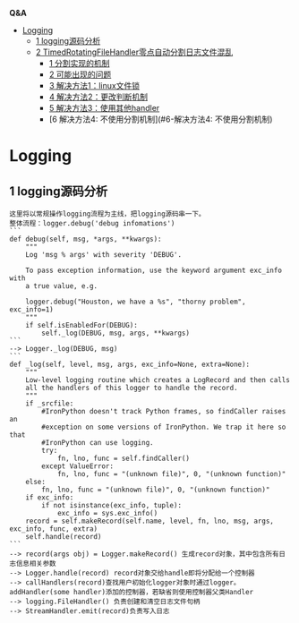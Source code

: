 <!-- markdown-toc start - Don't edit this section. Run M-x markdown-toc-generate-toc again -->
**Q&A**


   * [Logging](#Logging)
      * [1 logging源码分析](#1-logging源码分析)
      * [2 TimedRotatingFileHandler零点自动分割日志文件混乱](#2-TimedRotatingFileHandler零点自动分割日志文件混乱)
         * [1 分割实现的机制](#1-分割实现的机制)
         * [2 可能出现的问题](#2-可能出现的问题)
         * [3 解决方法1：linux文件锁](#3-解决方法1：linux文件锁)
         * [4 解决方法2：更改判断机制](#4-解决方法2：更改判断机制)
         * [5 解决方法3：使用其他handler](#5-解决方法3：使用其他handler)
         * [6 解决方法4: 不使用分割机制](#6-解决方法4: 不使用分割机制)
         
<!-- markdown-toc end -->


# Logging

## 1 logging源码分析

    这里将以常规操作logging流程为主线，把logging源码串一下。
    整体流程：logger.debug('debug infomations') 
    ```
    def debug(self, msg, *args, **kwargs):
        """
        Log 'msg % args' with severity 'DEBUG'.

        To pass exception information, use the keyword argument exc_info with
        a true value, e.g.

        logger.debug("Houston, we have a %s", "thorny problem", exc_info=1)
        """
        if self.isEnabledFor(DEBUG):
            self._log(DEBUG, msg, args, **kwargs)
    ```
    --> Logger._log(DEBUG, msg)
    ```
    def _log(self, level, msg, args, exc_info=None, extra=None):
        """
        Low-level logging routine which creates a LogRecord and then calls
        all the handlers of this logger to handle the record.
        """
        if _srcfile:
            #IronPython doesn't track Python frames, so findCaller raises an
            #exception on some versions of IronPython. We trap it here so that
            #IronPython can use logging.
            try:
                fn, lno, func = self.findCaller()
            except ValueError:
                fn, lno, func = "(unknown file)", 0, "(unknown function)"
        else:
            fn, lno, func = "(unknown file)", 0, "(unknown function)"
        if exc_info:
            if not isinstance(exc_info, tuple):
                exc_info = sys.exc_info()
        record = self.makeRecord(self.name, level, fn, lno, msg, args, exc_info, func, extra)
        self.handle(record)
    ```
    --> record(args obj) = Logger.makeRecord() 生成record对象，其中包含所有日志信息相关参数
    --> Logger.handle(record) record对象交给handle即将分配给一个控制器
    --> callHandlers(record)查找用户初始化logger对象时通过logger。addHandler(some handler)添加的控制器，若缺省则使用控制器父类Handler
    --> logging.FileHandler() 负责创建和清空日志文件句柄 
    --> StreamHandler.emit(record)负责写入日志
